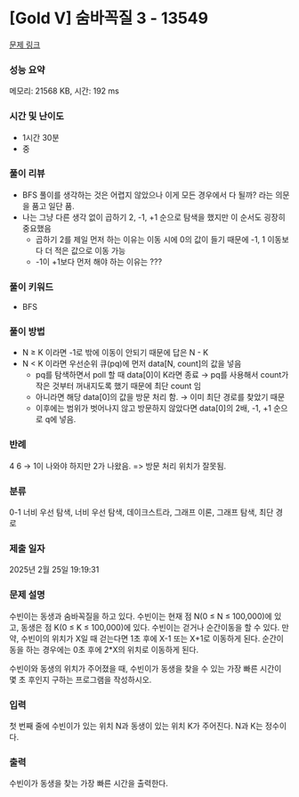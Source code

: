# [Gold V] 숨바꼭질 3 - 13549 

[문제 링크](https://www.acmicpc.net/problem/13549) 

### 성능 요약

메모리: 21568 KB, 시간: 192 ms

### 시간 및 난이도

- 1시간 30분
- 중

### 풀이 리뷰

- BFS 풀이를 생각하는 것은 어렵지 않았으나 이게 모든 경우에서 다 될까? 라는 의문을 품고 일단 품.
- 나는 그냥 다른 생각 없이 곱하기 2, -1, +1 순으로 탐색을 했지만 이 순서도 굉장히 중요했음
    - 곱하기 2를 제일 먼저 하는 이유는 이동 시에 0의 값이 들기 때문에 -1, 1 이동보다 더 적은 값으로 이동 가능
    - -1이 +1보다 먼저 해야 하는 이유는 ???

### 풀이 키워드

- BFS

### 풀이 방법

- N ≥ K 이라면 -1로 밖에 이동이 안되기 때문에 답은 N - K
- N < K 이라면 우선순위 큐(pq)에 먼저 data[N, count]의 값을 넣음
    - pq를 탐색하면서 poll 할 때 data[0]이 K라면 종료 → pq를 사용해서 count가 작은 것부터 꺼내지도록 했기 때문에 최단 count 임
    - 아니라면 해당 data[0]의 값을 방문 처리 함. → 이미 최단 경로를 찾았기 때문
    - 이후에는 범위가 벗어나지 않고 방문하지 않았다면 data[0]의 2배, -1, +1 순으로 q에 넣음.

### 반례

4 6 → 1이 나와야 하지만 2가 나왔음.
=> 방문 처리 위치가 잘못됨.

### 분류

0-1 너비 우선 탐색, 너비 우선 탐색, 데이크스트라, 그래프 이론, 그래프 탐색, 최단 경로

### 제출 일자

2025년 2월 25일 19:19:31

### 문제 설명

<p>수빈이는 동생과 숨바꼭질을 하고 있다. 수빈이는 현재 점 N(0 ≤ N ≤ 100,000)에 있고, 동생은 점 K(0 ≤ K ≤ 100,000)에 있다. 수빈이는 걷거나 순간이동을 할 수 있다. 만약, 수빈이의 위치가 X일 때 걷는다면 1초 후에 X-1 또는 X+1로 이동하게 된다. 순간이동을 하는 경우에는 0초 후에 2*X의 위치로 이동하게 된다.</p>

<p>수빈이와 동생의 위치가 주어졌을 때, 수빈이가 동생을 찾을 수 있는 가장 빠른 시간이 몇 초 후인지 구하는 프로그램을 작성하시오.</p>

### 입력 

 <p>첫 번째 줄에 수빈이가 있는 위치 N과 동생이 있는 위치 K가 주어진다. N과 K는 정수이다.</p>

### 출력 

 <p>수빈이가 동생을 찾는 가장 빠른 시간을 출력한다.</p>

